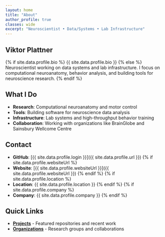 ```yaml
---
layout: home
title: "About"
author_profile: true
classes: wide
excerpt: "Neuroscientist • Data/Systems • Lab Infrastructure"
---
```


## Viktor Plattner

{% if site.data.profile.bio %}
{{ site.data.profile.bio }}
{% else %}
Neuroscientist working on data systems and lab infrastructure. I focus on computational neuroanatomy, behavior analysis, and building tools for neuroscience research.
{% endif %}

## What I Do

- **Research**: Computational neuroanatomy and motor control
- **Tools**: Building software for neuroscience data analysis
- **Infrastructure**: Lab systems and high-throughput behavior training
- **Collaboration**: Working with organizations like BrainGlobe and Sainsbury Wellcome Centre

## Contact

- **GitHub**: [{{ site.data.profile.login }}]({{ site.data.profile.url }})
{% if site.data.profile.websiteUrl %}
- **Website**: [{{ site.data.profile.websiteUrl }}]({{ site.data.profile.websiteUrl }})
{% endif %}
{% if site.data.profile.location %}
- **Location**: {{ site.data.profile.location }}
{% endif %}
{% if site.data.profile.company %}
- **Company**: {{ site.data.profile.company }}
{% endif %}

## Quick Links

- **[Projects](/projects/)** - Featured repositories and recent work
- **[Organizations](/organizations/)** - Research groups and collaborations
